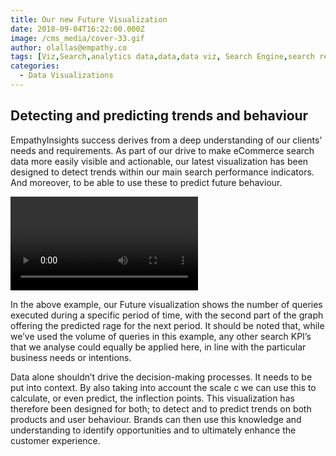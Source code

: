 ```yaml
---
title: Our new Future Visualization
date: 2018-09-04T16:22:00.000Z
image: /cms_media/cover-33.gif
author: olallas@empathy.co
tags: [Viz,Search,analytics data,data,data viz, Search Engine,search result,Data visualisation,Data visualization,infographics,analytics,ecommerce,Seasonal Keywords]
categories:
  - Data Visualizations
---
```

## Detecting and predicting trends and behaviour

EmpathyInsights success derives from a deep understanding of our clients’ needs and requirements. As part of our drive to make eCommerce search data more easily visible and actionable, our latest visualization has been designed to detect trends within our main search performance indicators. And moreover, to be able to use these to predict future behaviour.

<video controls poster=""><source src="/cms_media/New-future-viz1.mp4" type="video/mp4"></video>

In the above example, our Future visualization shows the number of queries executed during a specific period of time, with the second part of the graph offering the predicted rage for the next period. It should be noted that, while we’ve used the volume of queries in this example, any other search KPI’s that we analyse could equally be applied here, in line with the particular business needs or intentions.

Data alone shouldn’t drive the decision-making processes. It needs to be put into context. By also taking into account the scale c we can use this to calculate, or even predict, the inflection points. This visualization has therefore been designed for both; to detect and to predict trends on both products and user behaviour. Brands can then use this knowledge and understanding to identify opportunities and to ultimately enhance the customer experience.
